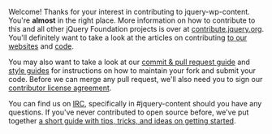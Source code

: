Welcome! Thanks for your interest in contributing to jquery-wp-content. You're **almost** in the right place. More information on how to contribute to this and all other jQuery Foundation projects is over at [contribute.jquery.org](https://contribute.jquery.org). You'll definitely want to take a look at the articles on contributing [to our websites](httsp://contribute.jquery.org/web-sites/) and [code](https://contribute.jquery.org/code).

You may also want to take a look at our [commit & pull request guide](https://contribute.jquery.org/commits-and-pull-requests/) and [style guides](https://contribute.jquery.org/style-guide/) for instructions on how to maintain your fork and submit your code. Before we can merge any pull request, we'll also need you to sign our [contributor license agreement](https://contribute.jquery.org/cla).

You can find us on [IRC](https://irc.jquery.org), specifically in #jquery-content should you have any questions. If you've never contributed to open source before, we've put together [a short guide with tips, tricks, and ideas on getting started](https://contribute.jquery.org/open-source/).
